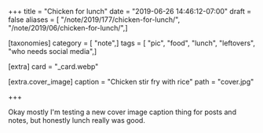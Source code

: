 +++
title = "Chicken for lunch"
date = "2019-06-26 14:46:12-07:00"
draft = false
aliases = [ "/note/2019/177/chicken-for-lunch/", "/note/2019/06/chicken-for-lunch/",]

[taxonomies]
category = [ "note",]
tags = [ "pic", "food", "lunch", "leftovers", "who needs social media",]

[extra]
card = "_card.webp"

[extra.cover_image]
caption = "Chicken stir fry with rice"
path = "cover.jpg"

+++

Okay mostly I'm testing a new cover image caption thing for posts and notes, but honestly
lunch really was good.